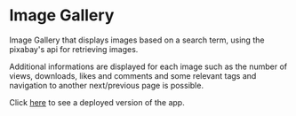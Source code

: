 # Image Gallery

Image Gallery that displays images based on a search term, using the pixabay's api for retrieving images.

Additional informations are displayed for each image such as the number of views, downloads, likes and comments and some relevant tags and navigation to another next/previous page is possible.

Click [here](https://image-gallery-4d1cc.web.app/) to see a deployed version of the app.


